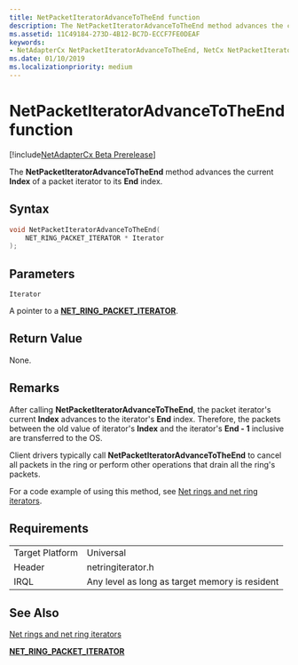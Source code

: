 ```yaml
---
title: NetPacketIteratorAdvanceToTheEnd function
description: The NetPacketIteratorAdvanceToTheEnd method advances the current Index of a packet iterator to its End index.
ms.assetid: 11C49184-273D-4B12-BC7D-ECCF7FE0DEAF
keywords:
- NetAdapterCx NetPacketIteratorAdvanceToTheEnd, NetCx NetPacketIteratorAdvanceToTheEnd
ms.date: 01/10/2019
ms.localizationpriority: medium
---
```


# NetPacketIteratorAdvanceToTheEnd function

[!include[NetAdapterCx Beta Prerelease](../netcx-beta-prerelease.md)]

The **NetPacketIteratorAdvanceToTheEnd** method advances the current **Index** of a packet iterator to its **End** index.

## Syntax

```cpp
void NetPacketIteratorAdvanceToTheEnd(
    NET_RING_PACKET_ITERATOR * Iterator
);
```

## Parameters

`Iterator`

A pointer to a [**NET_RING_PACKET_ITERATOR**](net-ring-packet-iterator.md).

## Return Value

None.

## Remarks

After calling **NetPacketIteratorAdvanceToTheEnd**, the packet iterator's current **Index** advances to the iterator's **End** index. Therefore, the packets between the old value of iterator's **Index** and the iterator's **End - 1** inclusive are transferred to the OS.

Client drivers typically call **NetPacketIteratorAdvanceToTheEnd** to cancel all packets in the ring or perform other operations that drain all the ring's packets.

For a code example of using this method, see [Net rings and net ring iterators](net-rings-and-net-ring-iterators.md).

## Requirements

|  |  |
| --- | --- |
| Target Platform | Universal |
| Header | netringiterator.h |
| IRQL | Any level as long as target memory is resident |

## See Also

[Net rings and net ring iterators](net-rings-and-net-ring-iterators.md)

[**NET_RING_PACKET_ITERATOR**](net-ring-packet-iterator.md)